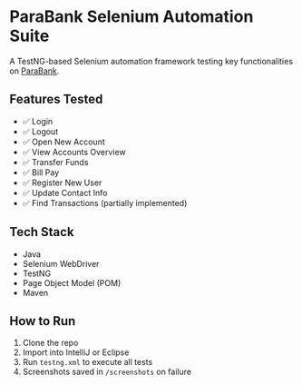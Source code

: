 # ParaBank Selenium Automation Suite

A TestNG-based Selenium automation framework testing key functionalities on [ParaBank](https://parabank.parasoft.com/parabank/index.htm).

## Features Tested

- ✅ Login
- ✅ Logout
- ✅ Open New Account
- ✅ View Accounts Overview
- ✅ Transfer Funds
- ✅ Bill Pay
- ✅ Register New User
- ✅ Update Contact Info
- ✅ Find Transactions (partially implemented)

## Tech Stack

- Java
- Selenium WebDriver
- TestNG
- Page Object Model (POM)
- Maven

## How to Run

1. Clone the repo
2. Import into IntelliJ or Eclipse
3. Run `testng.xml` to execute all tests
4. Screenshots saved in `/screenshots` on failure

